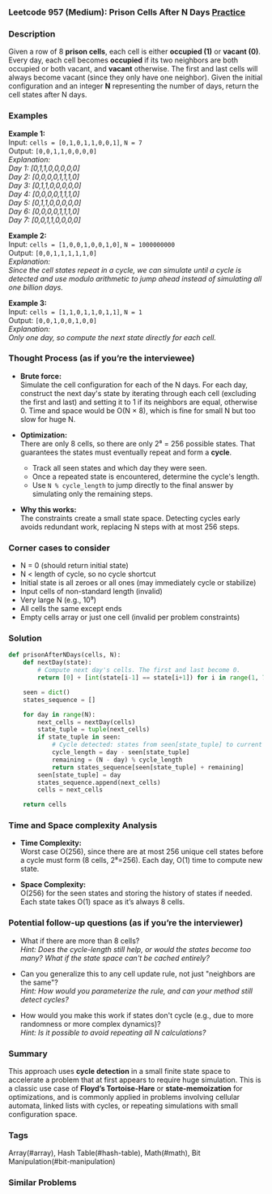 ### Leetcode 957 (Medium): Prison Cells After N Days [Practice](https://leetcode.com/problems/prison-cells-after-n-days)

### Description  
Given a row of 8 **prison cells**, each cell is either **occupied (1)** or **vacant (0)**. Every day, each cell becomes **occupied** if its two neighbors are both occupied or both vacant, and **vacant** otherwise. The first and last cells will always become vacant (since they only have one neighbor). Given the initial configuration and an integer **N** representing the number of days, return the cell states after N days.

### Examples  

**Example 1:**  
Input: `cells = [0,1,0,1,1,0,0,1]`, `N = 7`  
Output: `[0,0,1,1,0,0,0,0]`  
*Explanation:  
Day 1: [0,1,1,0,0,0,0,0]  
Day 2: [0,0,0,0,1,1,1,0]  
Day 3: [0,1,1,0,0,0,0,0]  
Day 4: [0,0,0,0,1,1,1,0]  
Day 5: [0,1,1,0,0,0,0,0]  
Day 6: [0,0,0,0,1,1,1,0]  
Day 7: [0,0,1,1,0,0,0,0]*

**Example 2:**  
Input: `cells = [1,0,0,1,0,0,1,0]`, `N = 1000000000`  
Output: `[0,0,1,1,1,1,1,0]`  
*Explanation:  
Since the cell states repeat in a cycle, we can simulate until a cycle is detected and use modulo arithmetic to jump ahead instead of simulating all one billion days.*

**Example 3:**  
Input: `cells = [1,1,0,1,1,0,1,1]`, `N = 1`  
Output: `[0,0,1,0,0,1,0,0]`  
*Explanation:  
Only one day, so compute the next state directly for each cell.*

### Thought Process (as if you’re the interviewee)  
- **Brute force:**  
  Simulate the cell configuration for each of the N days. For each day, construct the next day's state by iterating through each cell (excluding the first and last) and setting it to 1 if its neighbors are equal, otherwise 0. Time and space would be O(N × 8), which is fine for small N but too slow for huge N.

- **Optimization:**  
  There are only 8 cells, so there are only 2⁸ = 256 possible states. That guarantees the states must eventually repeat and form a **cycle**.  
  - Track all seen states and which day they were seen.  
  - Once a repeated state is encountered, determine the cycle's length.  
  - Use `N % cycle_length` to jump directly to the final answer by simulating only the remaining steps.

- **Why this works:**  
  The constraints create a small state space. Detecting cycles early avoids redundant work, replacing N steps with at most 256 steps.

### Corner cases to consider  
- N = 0 (should return initial state)
- N < length of cycle, so no cycle shortcut
- Initial state is all zeroes or all ones (may immediately cycle or stabilize)
- Input cells of non-standard length (invalid)
- Very large N (e.g., 10⁹)
- All cells the same except ends  
- Empty cells array or just one cell (invalid per problem constraints)

### Solution

```python
def prisonAfterNDays(cells, N):
    def nextDay(state):
        # Compute next day's cells. The first and last become 0.
        return [0] + [int(state[i-1] == state[i+1]) for i in range(1, 7)] + [0]

    seen = dict()
    states_sequence = []

    for day in range(N):
        next_cells = nextDay(cells)
        state_tuple = tuple(next_cells)
        if state_tuple in seen:
            # Cycle detected: states from seen[state_tuple] to current day (exclusive)
            cycle_length = day - seen[state_tuple]
            remaining = (N - day) % cycle_length
            return states_sequence[seen[state_tuple] + remaining]
        seen[state_tuple] = day
        states_sequence.append(next_cells)
        cells = next_cells

    return cells
```

### Time and Space complexity Analysis  

- **Time Complexity:**  
  Worst case O(256), since there are at most 256 unique cell states before a cycle must form (8 cells, 2⁸=256). Each day, O(1) time to compute new state.

- **Space Complexity:**  
  O(256) for the seen states and storing the history of states if needed. Each state takes O(1) space as it’s always 8 cells.

### Potential follow-up questions (as if you’re the interviewer)  

- What if there are more than 8 cells?  
  *Hint: Does the cycle-length still help, or would the states become too many? What if the state space can't be cached entirely?*

- Can you generalize this to any cell update rule, not just "neighbors are the same"?  
  *Hint: How would you parameterize the rule, and can your method still detect cycles?*

- How would you make this work if states don't cycle (e.g., due to more randomness or more complex dynamics)?  
  *Hint: Is it possible to avoid repeating all N calculations?*

### Summary
This approach uses **cycle detection** in a small finite state space to accelerate a problem that at first appears to require huge simulation. This is a classic use case of **Floyd’s Tortoise-Hare** or **state-memoization** for optimizations, and is commonly applied in problems involving cellular automata, linked lists with cycles, or repeating simulations with small configuration space.

### Tags
Array(#array), Hash Table(#hash-table), Math(#math), Bit Manipulation(#bit-manipulation)

### Similar Problems
